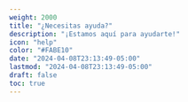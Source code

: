 ```yaml
---
weight: 2000
title: "¿Necesitas ayuda?"
description: "¡Estamos aquí para ayudarte!"
icon: "help"
color: "#FABE10"
date: "2024-04-08T23:13:49-05:00"
lastmod: "2024-04-08T23:13:49-05:00"
draft: false
toc: true
---
```

<br>